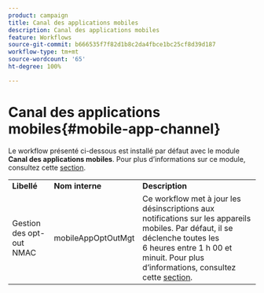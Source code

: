 ```yaml
---
product: campaign
title: Canal des applications mobiles
description: Canal des applications mobiles
feature: Workflows
source-git-commit: b666535f7f82d1b8c2da4fbce1bc25cf8d39d187
workflow-type: tm+mt
source-wordcount: '65'
ht-degree: 100%

---
```



# Canal des applications mobiles{#mobile-app-channel}



Le workflow présenté ci-dessous est installé par défaut avec le module **Canal des applications mobiles**. Pour plus d’informations sur ce module, consultez cette [section](../../delivery/using/about-mobile-app-channel.md).

<table> 
 <tbody> 
  <tr> 
   <td> <strong>Libellé</strong><br /> </td> 
   <td> <strong>Nom interne</strong><br /> </td> 
   <td> <strong>Description</strong><br /> </td> 
  </tr> 
  <tr> 
   <td> <span class="uicontrol">Gestion des opt-out NMAC</span> <br /> </td> 
   <td> <span class="uicontrol">mobileAppOptOutMgt</span> <br /> </td> 
   <td> Ce workflow met à jour les désinscriptions aux notifications sur les appareils mobiles. Par défaut, il se déclenche toutes les 6 heures entre 1 h 00 et minuit. Pour plus d’informations, consultez cette <a href="../../delivery/using/understanding-quarantine-management.md#push-notification-quarantines">section</a>.<br /> </td> 
  </tr> 
 </tbody> 
</table>

